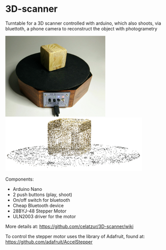 # 3D-scanner
Turntable for a 3D scanner controlled with arduino, which also shoots, via bluettoth, a phone camera to reconstruct the object with photogrametry

<img src="https://github.com/celatzur/3D-scanner/blob/master/images/3DScanner_v05x.jpg" width="312" height="251" />

<img src="https://github.com/celatzur/3D-scanner/blob/master/images/Screenshot_colmap_02.png" width="426" height="166" />

Components:

- Arduino Nano
- 2 push buttons (play, shoot)
- On/off switch for bluetooth
- Cheap Bluetooth device
- 28BYJ-48 Stepper Motor 
- ULN2003 driver for the motor

More details at: https://github.com/celatzur/3D-scanner/wiki

To control the stepper motor uses the library of Adafruit, found at: https://github.com/adafruit/AccelStepper
